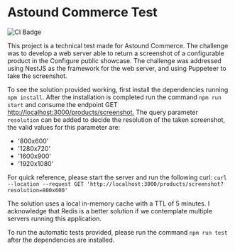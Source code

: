 # Astound Commerce Test

![CI Badge](https://github.com/cfagudelo96/configure-test/workflows/Node%20CI/badge.svg)

This project is a technical test made for Astound Commerce. The challenge was to develop a web server able to
return a screenshot of a configurable product in the Configure public showcase. The challenge was addressed using
NestJS as the framework for the web server, and using Puppeteer to take the screenshot.

To see the solution provided working, first install the dependencies running `npm install`.
After the installation is completed run the command `npm run start` and consume the endpoint GET <http://localhost:3000/products/screenshot.>
The query parameter `resolution` can be added to decide the resolution of the taken screenshot, the valid values for this parameter are:

- '800x600'
- '1280x720'
- '1600x900'
- '1920x1080'

For quick reference, please start the server and run the following curl: `curl --location --request GET 'http://localhost:3000/products/screenshot?resolution=800x600'`

The solution uses a local in-memory cache with a TTL of 5 minutes. I acknowledge that Redis is a better solution if we contemplate multiple servers running this application.

To run the automatic tests provided, please run the command `npm run test` after the dependencies are installed.
